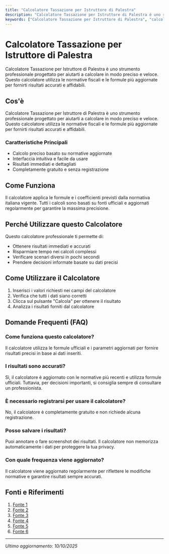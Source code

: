 ```yaml
---
title: "Calcolatore Tassazione per Istruttore di Palestra"
description: "Calcolatore Tassazione per Istruttore di Palestra è uno strumento professionale progettato per aiutarti a calcolare in modo preciso e veloce. Questo calcolatore utilizza le normative fiscali e le formule più aggiornate per fornirti risultati accurati e affidabili."
keywords: ["Calcolatore Tassazione per Istruttore di Palestra", "calcolatore", "calcolo online"]
---
```


# Calcolatore Tassazione per Istruttore di Palestra

Calcolatore Tassazione per Istruttore di Palestra è uno strumento professionale progettato per aiutarti a calcolare in modo preciso e veloce. Questo calcolatore utilizza le normative fiscali e le formule più aggiornate per fornirti risultati accurati e affidabili.

## Cos'è

Calcolatore Tassazione per Istruttore di Palestra è uno strumento professionale progettato per aiutarti a calcolare in modo preciso e veloce. Questo calcolatore utilizza le normative fiscali e le formule più aggiornate per fornirti risultati accurati e affidabili.

### Caratteristiche Principali

- Calcolo preciso basato su normative aggiornate
- Interfaccia intuitiva e facile da usare
- Risultati immediati e dettagliati
- Completamente gratuito e senza registrazione

## Come Funziona

Il calcolatore applica le formule e i coefficienti previsti dalla normativa italiana vigente. Tutti i calcoli sono basati su fonti ufficiali e aggiornati regolarmente per garantire la massima precisione.

## Perché Utilizzare questo Calcolatore

Questo calcolatore professionale ti permette di:

- Ottenere risultati immediati e accurati
- Risparmiare tempo nei calcoli complessi
- Verificare scenari diversi in pochi secondi
- Prendere decisioni informate basate su dati precisi

## Come Utilizzare il Calcolatore

1. Inserisci i valori richiesti nei campi del calcolatore
2. Verifica che tutti i dati siano corretti
3. Clicca sul pulsante "Calcola" per ottenere il risultato
4. Analizza i risultati forniti dal calcolatore

## Domande Frequenti (FAQ)

### Come funziona questo calcolatore?

Il calcolatore utilizza le formule ufficiali e i parametri aggiornati per fornire risultati precisi in base ai dati inseriti.

### I risultati sono accurati?

Sì, il calcolatore è aggiornato con le normative più recenti e utilizza formule ufficiali. Tuttavia, per decisioni importanti, si consiglia sempre di consultare un professionista.

### È necessario registrarsi per usare il calcolatore?

No, il calcolatore è completamente gratuito e non richiede alcuna registrazione.

### Posso salvare i risultati?

Puoi annotare o fare screenshot dei risultati. Il calcolatore non memorizza automaticamente i dati per proteggere la tua privacy.

### Con quale frequenza viene aggiornato?

Il calcolatore viene aggiornato regolarmente per riflettere le modifiche normative e garantire risultati sempre accurati.

## Fonti e Riferimenti

1. [Fonte 1](https://flextax.it/calcolo-tasse-ed-esempi-per-istruttori-sportivi-in-forfettario/)
2. [Fonte 2](https://www.taxmanapp.it/blog/2025/03/18/personal-trainer-in-regime-forfettario-quante-tasse-si-pagano/)
3. [Fonte 3](https://www.fiscozen.it/guide/tasse-personal-trainer/)
4. [Fonte 4](https://www.diasport.it/calc.sportiva/index.html)
5. [Fonte 5](https://www.asso360.it/riforma-dello-sport/come-si-calcolano-i-compensi-sportivi-guida-rapida-e-video-tutorial/)
6. [Fonte 6](https://consulens.online/blog/partita-iva-lavoratore-sportivo/)

---

*Ultimo aggiornamento: 10/10/2025*
